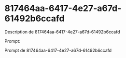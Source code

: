 # 817464aa-6417-4e27-a67d-61492b6ccafd

Description de 817464aa-6417-4e27-a67d-61492b6ccafd

Prompt:

Prompt de 817464aa-6417-4e27-a67d-61492b6ccafd
